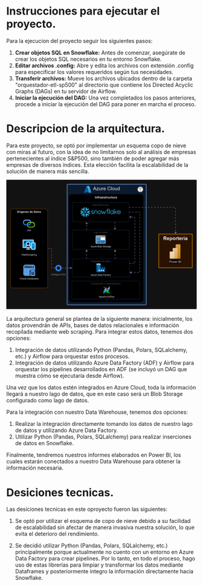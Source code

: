 # Instrucciones para ejecutar el proyecto.

Para la ejecucion del proyecto seguir los siguientes pasos:

1. **Crear objetos SQL en Snowflake:** Antes de comenzar, asegúrate de crear los objetos SQL necesarios en tu entorno Snowflake.
2. **Editar archivos .config:** Abre y edita los archivos con extensión .config para especificar los valores requeridos según tus necesidades.
3. **Transferir archivos:** Mueve los archivos ubicados dentro de la carpeta "orquestador-etl-sp500" al directorio que contiene los Directed Acyclic Graphs (DAGs) en tu servidor de Airflow.
4. **Iniciar la ejecución del DAG:** Una vez completados los pasos anteriores, procede a iniciar la ejecución del DAG para poner en marcha el proceso.

# Descripcion de la arquitectura.

Para este proyecto, se optó por implementar un esquema copo de nieve con miras al futuro, con la idea de no limitarnos solo al análisis de empresas pertenecientes al índice S&P500, sino también de poder agregar más empresas de diversos índices. Esta elección facilita la escalabilidad de la solución de manera más sencilla.

![Arquitectura general](./Arquitectura%20General.png)

La arquitectura general se plantea de la siguiente manera: inicialmente, los datos provendrán de APIs, bases de datos relacionales e información recopilada mediante web scraping. Para integrar estos datos, tenemos dos opciones:

1. Integración de datos utilizando Python (Pandas, Polars, SQLalchemy, etc.) y Airflow para orquestar estos procesos.
2. Integración de datos utilizando Azure Data Factory (ADF) y Airflow para orquestar los pipelines desarrollados en ADF (se incluyó un DAG que muestra cómo se ejecutaría desde Airflow).

Una vez que los datos estén integrados en Azure Cloud, toda la información llegará a nuestro lago de datos, que en este caso será un Blob Storage configurado como lago de datos.

Para la integración con nuestro Data Warehouse, tenemos dos opciones:

1. Realizar la integración directamente tomando los datos de nuestro lago de datos y utilizando Azure Data Factory.
2. Utilizar Python (Pandas, Polars, SQLalchemy) para realizar inserciones de datos en Snowflake.

Finalmente, tendremos nuestros informes elaborados en Power BI, los cuales estarán conectados a nuestro Data Warehouse para obtener la información necesaria.

# Desiciones tecnicas.

Las desiciones tecnicas en este oproyecto fueron las siguientes:

1. Se optó por utilizar el esquema de copo de nieve debido a su facilidad de escalabilidad sin afectar de manera invasiva nuestra solución, lo que evita el deterioro del rendimiento.

2. Se decidió utilizar Python (Pandas, Polars, SQLalchemy, etc.) principalmente porque actualmente no cuento con un entorno en Azure Data Factory para crear pipelines. Por lo tanto, en todo el proceso, hago uso de estas librerías para limpiar y transformar los datos mediante Dataframes y posteriormente integro la información directamente hacia Snowflake.

